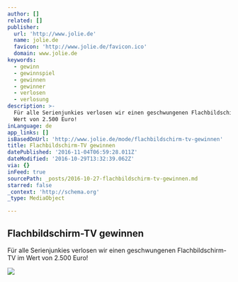 ```yaml
---
author: []
related: []
publisher:
  url: 'http://www.jolie.de'
  name: jolie.de
  favicon: 'http://www.jolie.de/favicon.ico'
  domain: www.jolie.de
keywords:
  - gewinn
  - gewinnspiel
  - gewinnen
  - gewinner
  - verlosen
  - verlosung
description: >-
  Für alle Serienjunkies verlosen wir einen geschwungenen Flachbildschirm-TV im
  Wert von 2.500 Euro!
inLanguage: de
app_links: []
isBasedOnUrl: 'http://www.jolie.de/mode/flachbildschirm-tv-gewinnen'
title: Flachbildschirm-TV gewinnen
datePublished: '2016-11-04T06:59:28.011Z'
dateModified: '2016-10-29T13:32:39.062Z'
via: {}
inFeed: true
sourcePath: _posts/2016-10-27-flachbildschirm-tv-gewinnen.md
starred: false
_context: 'http://schema.org'
_type: MediaObject

---
```

<article style=""><h1>Flachbildschirm-TV gewinnen</h1><p>Für alle Serienjunkies verlosen wir einen geschwungenen Flachbildschirm-TV im Wert von 2.500 Euro!</p><img src="http://www.joliebilder.de/277083-3950577-1/image768w/samsung.jpg" /></article>